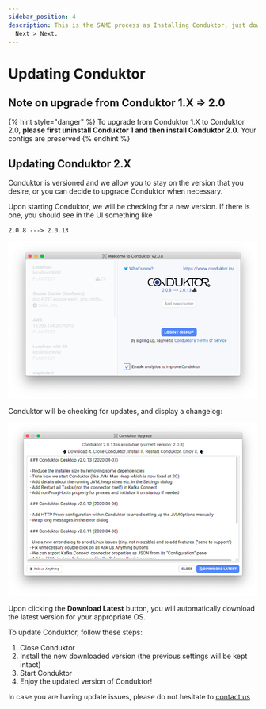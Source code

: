 ```yaml
---
sidebar_position: 4
description: This is the SAME process as Installing Conduktor, just download and Next >
  Next > Next.
---
```


# Updating Conduktor

## Note on upgrade from Conduktor 1.X =&gt; 2.0

{% hint style="danger" %}
To upgrade from Conduktor 1.X to Conduktor 2.0, **please first uninstall Conduktor 1 and then install Conduktor 2.0**. Your configs are preserved
{% endhint %}

## Updating Conduktor 2.X

Conduktor is versioned and we allow you to stay on the version that you desire, or you can decide to upgrade Conduktor when necessary.

Upon starting Conduktor, we will be checking for a new version. If there is one, you should see in the UI something like

```text
2.0.8 ---> 2.0.13
```

![the update screen](../.gitbook/assets/screen-shot-2020-04-08-at-10.13.02.png)

Conduktor will be checking for updates, and display a changelog:

![](../.gitbook/assets/screen-shot-2020-04-08-at-10.14.57.png)

Upon clicking the **Download Latest** button, you will automatically download the latest version for your appropriate OS.

To update Conduktor, follow these steps:

1. Close Conduktor
2. Install the new downloaded version \(the previous settings will be kept intact\)
3. Start Conduktor
4. Enjoy the updated version of Conduktor!

In case you are having update issues, please do not hesitate to [contact us](https://www.conduktor.io/contact)
